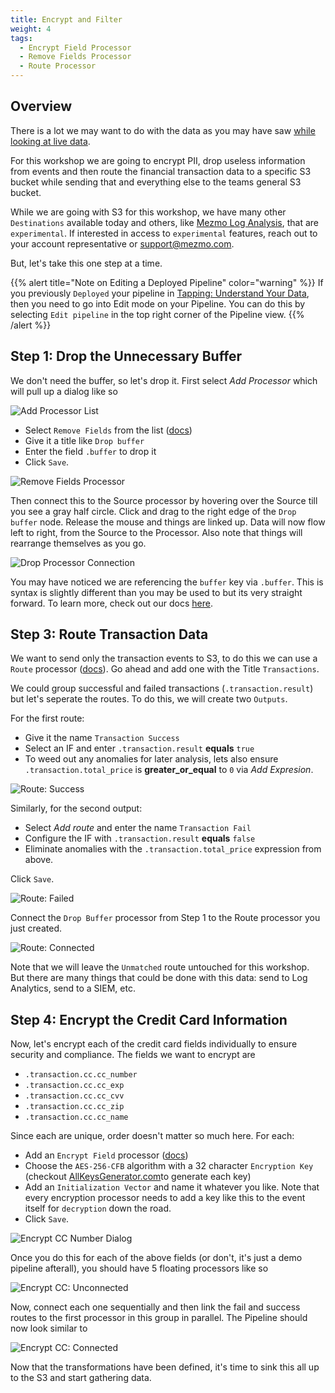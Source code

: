 ```yaml
---
title: Encrypt and Filter
weight: 4
tags:
  - Encrypt Field Processor
  - Remove Fields Processor
  - Route Processor
---
```


## Overview

There is a lot we may want to do with the data as you may have saw [while looking at live data](/mezmo-workshops/transaction-to-s3/docs/understand-your-data/).

For this workshop we are going to encrypt PII, drop useless information from events and then route the financial transaction data to a specific S3 bucket while sending that and everything else to the teams general S3 bucket.

While we are going with S3 for this workshop, we have many other `Destinations` available today and others, like [Mezmo Log Analysis](https://docs.mezmo.com/telemetry-pipelines/mezmo-log-analysis), that are `experimental`.  If interested in access to `experimental` features, reach out to your account representative or [support@mezmo.com](mailto:support@mezmo.com).

But, let's take this one step at a time.

{{% alert title="Note on Editing a Deployed Pipeline" color="warning" %}}
If you previously `Deployed` your pipeline in [Tapping: Understand Your Data](/mezmo-workshops/transaction-to-s3/docs/understand-your-data/), then you need to go into Edit mode on your Pipeline.  You can do this by selecting `Edit pipeline` in the top right corner of the Pipeline view.
{{% /alert %}}

## Step 1: Drop the Unnecessary Buffer 

We don't need the buffer, so let's drop it.  First select *Add Processor* which will pull up a dialog like so

![Add Processor List](../../images/processors_add-processor-list.png)

* Select `Remove Fields` from the list ([docs](https://docs.mezmo.com/telemetry-pipelines/remove-fields-processor))
* Give it a title like `Drop buffer`
* Enter the field `.buffer` to drop it
* Click `Save`.

![Remove Fields Processor](../../images/processors_remove-fields.png)

Then connect this to the Source processor by hovering over the Source till you see a gray half circle.  Click and drag to the right edge of the `Drop buffer` node.  Release the mouse and things are linked up.  Data will now flow left to right, from the Source to the Processor.  Also note that things will rearrange themselves as you go.

![Drop Processor Connection](../../images/processors_connect.gif)

You may have noticed we are referencing the `buffer` key via `.buffer`.  This is syntax is slightly different than you may be used to but its very straight forward.  To learn more, check out our docs [here](https://docs.mezmo.com/telemetry-pipelines/syntax-for-editing-pipeline-component-configuration-values).

## Step 3: Route Transaction Data

We want to send only the transaction events to S3, to do this we can use a `Route` processor ([docs](https://docs.mezmo.com/telemetry-pipelines/route-processor)).  Go ahead and add one with the Title `Transactions`.

We could group successful and failed transactions (`.transaction.result`) but let's seperate the routes.  To do this, we will create two `Outputs`.

For the first route:
* Give it the name `Transaction Success`
* Select an IF and enter `.transaction.result` **equals** `true`
* To weed out any anomalies for later analysis, lets also ensure `.transaction.total_price` is **greater_or_equal** to `0` via *Add Expresion*.

![Route: Success](../../images/processors_route-success.png)

Similarly, for the second output:
* Select *Add route* and enter the name `Transaction Fail`
* Configure the IF with `.transaction.result` **equals** `false`
* Eliminate anomalies with the `.transaction.total_price` expression from above.

Click `Save`.

![Route: Failed](../../images/processors_route-fail.png)

Connect the `Drop Buffer` processor from Step 1 to the Route processor you just created.

![Route: Connected](../../images/processors_route-connected.png)

Note that we will leave the `Unmatched` route untouched for this workshop.  But there are many things that could be done with this data: send to Log Analytics, send to a SIEM, etc.

## Step 4: Encrypt the Credit Card Information

Now, let's encrypt each of the credit card fields individually to ensure security and compliance.  The fields we want to encrypt are

* `.transaction.cc.cc_number`
* `.transaction.cc.cc_exp`
* `.transaction.cc.cc_cvv`
* `.transaction.cc.cc_zip`
* `.transaction.cc.cc_name`

Since each are unique, order doesn't matter so much here.  For each:
* Add an `Encrypt Field` processor ([docs](https://docs.mezmo.com/telemetry-pipelines/encrypt-field-processor))
* Choose the `AES-256-CFB` algorithm with a 32 character `Encryption Key` (checkout [AllKeysGenerator.com](https://www.allkeysgenerator.com/Random/Security-Encryption-Key-Generator.aspx)to generate each key)
* Add an `Initialization Vector` and name it whatever you like.  Note that every encryption processor needs to add a key like this to the event itself for `decryption` down the road.
* Click `Save`.

![Encrypt CC Number Dialog](../../images/processors_encrypt-cc-number.png)

Once you do this for each of the above fields (or don't, it's just a demo pipeline afterall), you should have 5 floating processors like so

![Encrypt CC: Unconnected](../../images/processors_encrypt-cc-unconnected.png)

Now, connect each one sequentially and then link the fail and success routes to the first processor in this group in parallel.  The Pipeline should now look similar to

![Encrypt CC: Connected](../../images/processors_encrypt-cc-connected.png)

Now that the transformations have been defined, it's time to sink this all up to the S3 and start gathering data.
